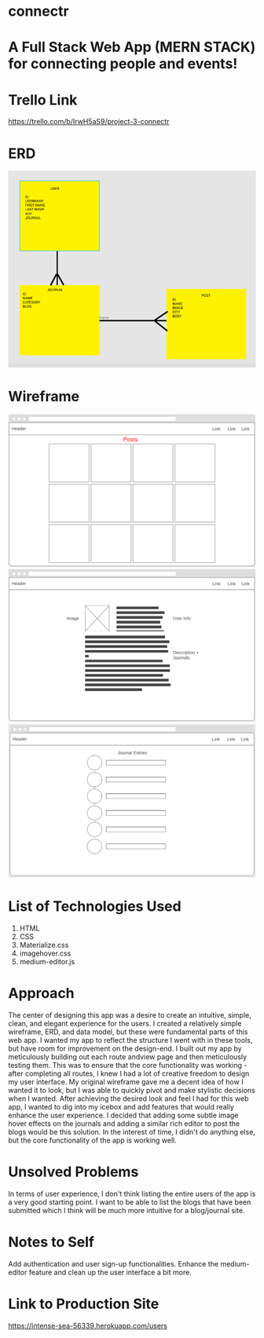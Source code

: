 # connectr

# A Full Stack Web App (MERN STACK) for connecting people and events!

# Trello Link
https://trello.com/b/IrwH5aS9/project-3-connectr

# ERD
![alt text](https://github.com/elu93/wanderlust/blob/master/imgs/erd.png "Wanderlust ERD")

# Wireframe
![alt text](https://github.com/elu93/wanderlust/blob/master/imgs/wireframe1.png "Wanderlust 1 Wireframe")
![alt text](https://github.com/elu93/wanderlust/blob/master/imgs/wireframe2.png "Wanderlust 2 Wireframe")
![alt text](https://github.com/elu93/wanderlust/blob/master/imgs/wireframe3.png "Wanderlust 3 Wireframe")

# List of Technologies Used
1. HTML
2. CSS
3. Materialize.css
4. imagehover.css
5. medium-editor.js

# Approach

The center of designing this app was a desire to create an intuitive, simple, clean, and elegant experience for the users. I created a relatively simple wireframe, ERD, and data model, but these were fundamental parts of this web app. I wanted my app to reflect the structure I went with in these tools, but have room for improvement on the design-end. I built out my app by meticulously building out each route andview page and then meticulously testing them. This was to ensure that the core functionality was working - after completing all routes, I knew I had a lot of creative freedom to design my user interface. My original wireframe gave me a decent idea of how I wanted it to look, but I was able to quickly pivot and make stylistic decisions when I wanted. After achieving the desired look and feel I had for this web app, I wanted to dig into my icebox and add features that would really enhance the user experience. I decided that adding some subtle image hover effects on the journals and adding a similar rich editor to post the blogs would be this solution. In the interest of time, I didn't do anything else, but the core functionality of the app is working well.

# Unsolved Problems

In terms of user experience, I don't think listing the entire users of the app is a very good starting point. I want to be able to list the blogs that have been submitted which I think will be much more intuitive for a blog/journal site.

# Notes to Self

Add authentication and user sign-up functionalities. Enhance the medium-editor feature and clean up the user interface a bit more.

# Link to Production Site
https://intense-sea-56339.herokuapp.com/users
